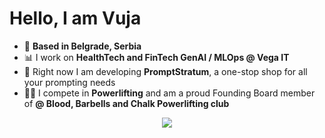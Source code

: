 # **Hello, I am Vuja**
* 🌆 **Based in Belgrade, Serbia** 
* 📊 I work on **HealthTech and FinTech GenAI / MLOps @ Vega IT** 
* 🫚 Right now I am developing **PromptStratum**, a one-stop shop for all your prompting needs 
* 🏋️‍♂️ I compete in **Powerlifting** and am a proud Founding Board member of **@ Blood, Barbells and Chalk Powerlifting club** 
<p align="center">
  <img src="https://i.imgur.com/dnZScX6.jpeg">
</p>
